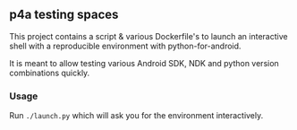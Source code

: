 
## p4a testing spaces

This project contains a script & various Dockerfile's to launch an interactive
shell with a reproducible environment with python-for-android.

It is meant to allow testing various Android SDK, NDK and python version
combinations quickly.

### Usage

Run `./launch.py` which will ask you for the environment interactively.

